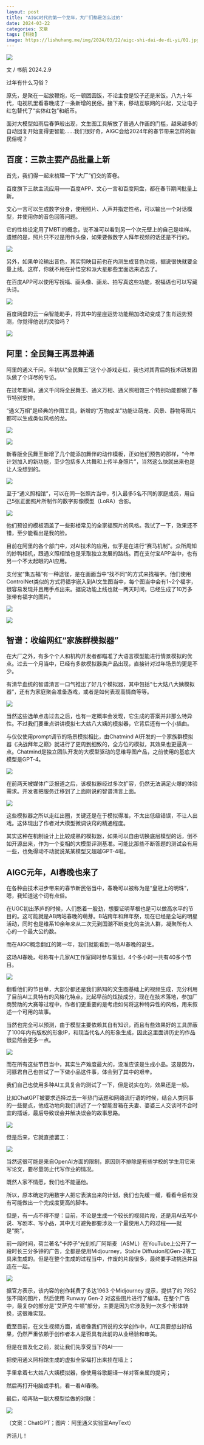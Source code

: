 ```yaml
---
layout: post
title: "AIGC时代的第一个龙年，大厂们都是怎么过的"
date: 2024-03-22
categories: 文章
tags: [科技]
image: https://lishuhang.me/img/2024/03/22/aigc-shi-dai-de-di-yi/01.jpg
---
```


![](https://lishuhang.me/img/2024/03/22/aigc-shi-dai-de-di-yi/01.jpg)

文 / 书航 2024.2.9

过年有什么习俗？

原先，是聚在一起放鞭炮，吃一顿团圆饭，不论主食是饺子还是米饭。八九十年代，电视机里看春晚成了一条新增的民俗。接下来，移动互联网的兴起，又让电子红包替代了“实体红包”和纸币。

面对大模型如雨后春笋般出现，文生图工具解放了普通人作画的门槛，越来越多的自动回复开始变得更智能……我们很好奇，AIGC会给2024年的春节带来怎样的新民俗呢？

## 百度：三款主要产品批量上新

首先，我们得一起来梳理一下“大厂”们交的答卷。

百度旗下三款主流应用——百度APP、文心一言和百度网盘，都在春节期间批量上新。

文心一言可以生成数字分身，使用照片、人声并指定性格，可以输出一个对话模型，并使用你的音色回答问题。

它的性格设定用了MBTI的概念，说不准可以看到另一个次元壁上的自己是啥样。遗憾的是，照片只不过是用作头像，如果要做数字人拜年视频的话还是不行的。

![](https://lishuhang.me/img/2024/03/22/aigc-shi-dai-de-di-yi/02.jpg)

另外，如果单论输出音色，其实剪映目前也在内测生成音色功能，据说很快就要全量上线。这样，你就不用在孙悟空和派大星那些里面选来选去了。

在百度APP可以使用写祝福、画头像、画龙、拍写真这些功能，祝福语也可以写藏头诗。

![](https://lishuhang.me/img/2024/03/22/aigc-shi-dai-de-di-yi/03.jpg)

百度网盘的云一朵智能助手，将其中的星座运势功能稍加改动变成了生肖运势预测，你觉得他说的灵验吗？

![](https://lishuhang.me/img/2024/03/22/aigc-shi-dai-de-di-yi/04.jpg)

## 阿里：全民舞王再显神通

阿里的通义千问，年初以“全民舞王”这个小游戏走红，我也对其背后的技术研发团队做了个详尽的专访。

在过年期间，通义千问将全民舞王、通义万相、通义照相馆三个特别功能都做了春节特别安排。

“通义万相”是经典的作图工具，新增的“万物成龙”功能让萌宠、风景、静物等图片都可以生成类似风格的龙。

![](https://lishuhang.me/img/2024/03/22/aigc-shi-dai-de-di-yi/05.jpg)

![](https://lishuhang.me/img/2024/03/22/aigc-shi-dai-de-di-yi/06.jpg)

新春版全民舞王新增了几个能添加舞伴的动作模板，正如他们预告的那样，“今年计划加入的新功能，至少包括多人共舞和上传半身照片”，当然这么快就出来也是让人没想到的。

![](https://lishuhang.me/img/2024/03/22/aigc-shi-dai-de-di-yi/07.jpg)

至于“通义照相馆”，可以在同一张照片当中，引入最多5名不同的家庭成员，用自己5张正面照片所制作的数字影像模型（LoRA）合影。

![](https://lishuhang.me/img/2024/03/22/aigc-shi-dai-de-di-yi/08.jpg)

他们预设的模板涵盖了一些影楼常见的全家福照片的风格。我试了一下，效果还不错，至少能看出是我的脸。

目前在阿里的各个部门中，对AI技术的应用，似乎是在进行“赛马机制”。众所周知的妙鸭相机，跟通义照相馆也是采取独立发展的路线。而在支付宝APP当中，也有另一个不太起眼的AI应用。

支付宝“集五福”有一种途径，是在画面当中“找不同”的方式来找福字。他们使用ControlNet类似的方式将福字嵌入到AI文生图当中，每个图当中会有1~2个福字，很容易发现并且用手点出来。据说功能上线也就一两天时间，已经生成了10万多张带有福字的图片。

![](https://lishuhang.me/img/2024/03/22/aigc-shi-dai-de-di-yi/09.png)

![](https://lishuhang.me/img/2024/03/22/aigc-shi-dai-de-di-yi/10.jpg)

## 智谱：收编网红“家族群模拟器”

在大厂之外，有多个个人和机构开发者都瞄准了大语言模型能进行情景模拟的优点。过去一个月当中，已经有多款模拟器类产品出现，直接针对过年场景的更是不少。

有清华血统的智谱清言一口气推出了好几个模拟器，其中包括“七大姑八大姨模拟器”，还有为家庭聚会准备游戏，或者是如何表现高情商等等。

![](https://lishuhang.me/img/2024/03/22/aigc-shi-dai-de-di-yi/11.png)

当然这些选单点击过去之后，也有一定概率会发现，它生成的答案并非那么特异性。不过我们要重点讲讲模拟七大姑八大姨的模拟器，它背后还有一个小插曲。

与仅仅使用prompt调节的场景模拟相比，由Chatmind AI开发的一个家族群模拟器《决战拜年之巅》就进行了更周到细致的，全方位的模拟，其效果也更逼真一点。Chatmind是独立团队开发的大模型驱动的思维导图产品，之前使用的基底大模型是GPT-4。

![](https://lishuhang.me/img/2024/03/22/aigc-shi-dai-de-di-yi/12.jpg)

在前两天被媒体广泛报道之后，该模拟器经过多次扩容，仍然无法满足火爆的体验需求。开发者把服务迁移到了上面刚说的智谱清言上面。

![](https://lishuhang.me/img/2024/03/22/aigc-shi-dai-de-di-yi/13.png)

这些模拟器之所以走红出圈，关键还是在于模拟得准，不太出低级错误，不让人出戏。这体现出了作者对大模型微调诀窍的精通程度。

其实这种在机制设计上比较成熟的模拟器，如果可以自由切换底层模型的话，倒不如开源出来，作为一个变相的大模型评测基准。可能比那些不断答题的测试会有用一些，也免得动不动就说某某模型又超越GPT-4啦。

## AIGC元年，AI春晚也来了

在各种由技术进步带来的春节新民俗当中，春晚可以被称为是“皇冠上的明珠”，嗯，我知道这个词有点俗。

在UGC初出茅庐的时候，人们憋着一股劲，想要证明草根也是可以做高水平的节目的。这可能就是AB两站春晚的萌芽。B站跨年和拜年祭，现在已经是全站的明星活动，同时也是维系10余年来从二次元到国潮不断变化的主流人群，凝聚所有人心的一个最大公约数。

而在AIGC概念翻红的第一年，我们就能看到一场AI春晚的诞生。

这场AI春晚，号称有十几家AI工作室同时参与策划，4个多小时一共有40多个节目。

![](https://lishuhang.me/img/2024/03/22/aigc-shi-dai-de-di-yi/14.png)

翻看他们的节目单，大部分都还是我们熟知的文生图基础上的视频生成，充分利用了目前AI工具特有的风格化特点。比起早前的炫技成分，现在在技术落地，参加厂商赞助的大赛等过程中，作者们更重要的是考虑如何将这种特异性的风格，用来叙述一个可用的故事。

当然也完全可以预测，由于模型主要依赖其自有知识，而且有些效果好的工具屏蔽了100年内有版权的形象IP，和现当代名人的形象生成，因此这里面讲历史的作品很显然会更多一点。

![](https://lishuhang.me/img/2024/03/22/aigc-shi-dai-de-di-yi/15.png)

而在所有这些节目当中，其实生产难度最大的，没准应该是生成小品。这是因为，河豚君自己也尝试了一下做小品这件事，体会到了其中的艰辛。

我们自己也使用多种AI工具复合的测试了一下，但是说实在的，效果还是一般。

比如ChatGPT被要求选择过去一年热门话题和网络流行语的时候，结合人类同事的一些提点，他成功地向我们讲述了一个智能音箱在夫妻、婆婆三人交谈时不合时宜的插话，最后导致误会并解决误会的故事思路。

![](https://lishuhang.me/img/2024/03/22/aigc-shi-dai-de-di-yi/16.png)

但是后来，它就直接罢工：

![](https://lishuhang.me/img/2024/03/22/aigc-shi-dai-de-di-yi/17.png)

当然这很可能是来自OpenAI方面的限制，原因则不排除是有些学校的学生用它来写论文，要尽量防止代写作业的情况。

既然人家不情愿，我们也不能逼他。

所以，原本确定的用数字人把它表演出来的计划，我们也先缓一缓，看看今后有没有可能做出一个完成度更高的脚本。

但是，有一点不得不提：目前，不论是生成一个较长的视频片段，还是用AI去写小说、写剧本、写小品，其中无可避免都要涉及一个最使用人力的过程——就是“挑”。

前一段时间，荷兰著名“卡脖子”光刻机厂阿斯麦（ASML）在YouTube上公开了一段时长三分多钟的广告，全都是使用Midjourney，Stable Diffusion和Gen-2等工具来生成的。但是在整个生成的过程当中，作废的片段很多，最终要手动挑选并且连在一起。

![](https://lishuhang.me/img/2024/03/22/aigc-shi-dai-de-di-yi/18.png)

据官方表示，该内容的创作耗费了多达1963 个Midjourney 提示，提供了约 7852 张不同的图片，然后使用 Runway Gen-2 对这些图片进行了编译。在整个广告中，最复杂的部分是"艾萨克·牛顿"部分，主要是因为它涉及到一次多个形体转换，这很难实现。

截至目前，在文生视频方面，或者像我们所说的文学创作中，AI工具要想出好结果，仍然严重依赖于创作者本人是否具有此前的从业经验和审美。

但是在普及化之前，就让我们先享受当下的AI——

把使用通义照相馆生成的虚拟全家福打出来挂在墙上；

手里拿着七大姑八大姨模拟器，像使用谷歌翻译一样对答亲属的提问；

然后再打开电脑或手机，看一看AI春晚。

最后，咱再贴一副大模型给做的对联：

![](https://lishuhang.me/img/2024/03/22/aigc-shi-dai-de-di-yi/19.png)

（文案：ChatGPT；图片：阿里通义实验室AnyText）

齐活儿！